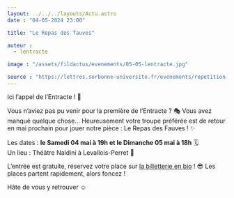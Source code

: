 ```yaml
---
layout: ../../../layouts/Actu.astro
date : "04-05-2024 23:00"

title: "Le Repas des fauves"

auteur :
  - lentracte

image : "/assets/fildactus/evenements/05-05-lentracte.jpg"

source : "https://lettres.sorbonne-universite.fr/evenements/repetition-ouverte-3"
---
```


Ici l’appel de l’Entracte ! 📢

Vous n’aviez pas pu venir pour la première de l’Entracte ? 🎭 Vous avez manqué quelque chose... Heureusement votre troupe préférée est de retour en mai prochain pour jouer notre pièce : Le Repas des Fauves ! ✨

Les dates : __le Samedi 04 mai à 19h et le Dimanche 05 mai à 18h__ 🗓️  
Un lieu : Théâtre Naldini à Levallois-Perret 🚩

L’entrée est gratuite, réservez votre place sur [la billetterie en bio](https://www.helloasso.com/associations/l-entracte-etudiante/evenements/l-entracte) ! 😎 Les places partent rapidement, alors foncez !

Hâte de vous y retrouver ☺️